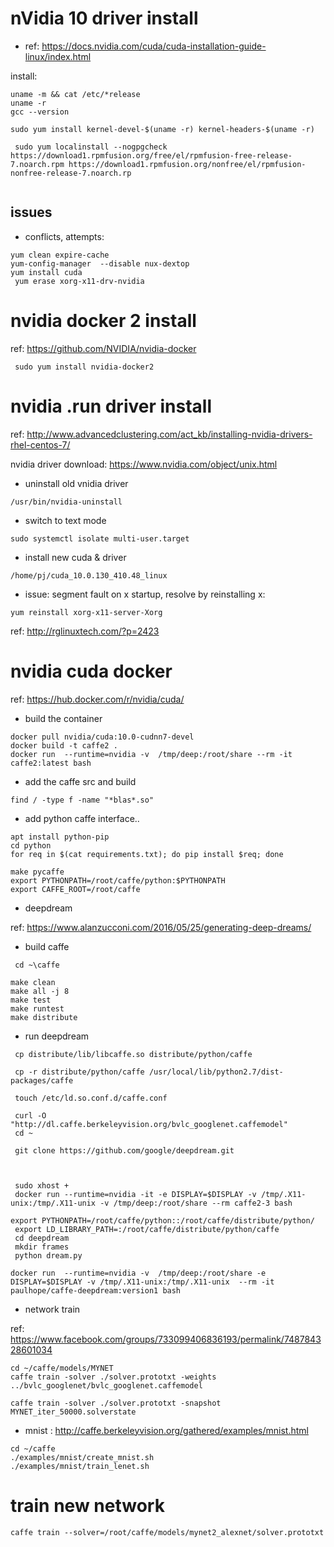 # nVidia 10 driver install

 - ref: https://docs.nvidia.com/cuda/cuda-installation-guide-linux/index.html
 
 install:
 ```
 uname -m && cat /etc/*release
 uname -r
 gcc --version

 sudo yum install kernel-devel-$(uname -r) kernel-headers-$(uname -r)
 
  sudo yum localinstall --nogpgcheck https://download1.rpmfusion.org/free/el/rpmfusion-free-release-7.noarch.rpm https://download1.rpmfusion.org/nonfree/el/rpmfusion-nonfree-release-7.noarch.rp
  
 
 ```
 
 ## issues
- conflicts,  attempts:
 ``` 
 yum clean expire-cache
 yum-config-manager  --disable nux-dextop 
 yum install cuda
  yum erase xorg-x11-drv-nvidia
 
 ```
 
 # nvidia docker 2 install
 
 ref: https://github.com/NVIDIA/nvidia-docker
 
 ```
  sudo yum install nvidia-docker2
 ```
 
 # nvidia .run driver install
 
 ref: http://www.advancedclustering.com/act_kb/installing-nvidia-drivers-rhel-centos-7/
 
 nvidia driver download:
 https://www.nvidia.com/object/unix.html
 
 - uninstall old vnidia driver
 ```
 /usr/bin/nvidia-uninstall
 ```
 - switch to text mode
```
sudo systemctl isolate multi-user.target 
 ```
 - install new cuda & driver
 ```
 /home/pj/cuda_10.0.130_410.48_linux
 ```
 - issue: segment fault on x startup, resolve by reinstalling x:
 ```
 yum reinstall xorg-x11-server-Xorg
 ```
 ref: http://rglinuxtech.com/?p=2423
 
 # nvidia cuda docker
 
 ref: https://hub.docker.com/r/nvidia/cuda/
 
 - build the container
 ```
 docker pull nvidia/cuda:10.0-cudnn7-devel
 docker build -t caffe2 .
 docker run  --runtime=nvidia -v  /tmp/deep:/root/share --rm -it  caffe2:latest bash
 ```
 - add the caffe src and build
```
find / -type f -name "*blas*.so"
```
 - add python caffe interface..
 ```
 apt install python-pip
 cd python
 for req in $(cat requirements.txt); do pip install $req; done
 
 make pycaffe
 export PYTHONPATH=/root/caffe/python:$PYTHONPATH
 export CAFFE_ROOT=/root/caffe

 ```
 - deepdream 
 
 ref: https://www.alanzucconi.com/2016/05/25/generating-deep-dreams/
 
 
  - build caffe
 ```
  cd ~\caffe

 make clean
 make all -j 8
 make test
 make runtest
 make distribute

```
- run deepdream
```
 cp distribute/lib/libcaffe.so distribute/python/caffe

 cp -r distribute/python/caffe /usr/local/lib/python2.7/dist-packages/caffe

 touch /etc/ld.so.conf.d/caffe.conf

 curl -O "http://dl.caffe.berkeleyvision.org/bvlc_googlenet.caffemodel"
 cd ~
 
 git clone https://github.com/google/deepdream.git

 
 
 sudo xhost +
 docker run --runtime=nvidia -it -e DISPLAY=$DISPLAY -v /tmp/.X11-unix:/tmp/.X11-unix -v /tmp/deep:/root/share --rm caffe2-3 bash

export PYTHONPATH=/root/caffe/python::/root/caffe/distribute/python/
 export LD_LIBRARY_PATH=:/root/caffe/distribute/python/caffe
 cd deepdream
 mkdir frames
 python dream.py

 ```

```
docker run  --runtime=nvidia -v  /tmp/deep:/root/share -e DISPLAY=$DISPLAY -v /tmp/.X11-unix:/tmp/.X11-unix  --rm -it  paulhope/caffe-deepdream:version1 bash

```

- network train

ref: https://www.facebook.com/groups/733099406836193/permalink/748784328601034


```
cd ~/caffe/models/MYNET
caffe train -solver ./solver.prototxt -weights ../bvlc_googlenet/bvlc_googlenet.caffemodel

caffe train -solver ./solver.prototxt -snapshot MYNET_iter_50000.solverstate

```

- mnist : http://caffe.berkeleyvision.org/gathered/examples/mnist.html

 ```
 cd ~/caffe
 ./examples/mnist/create_mnist.sh 
 ./examples/mnist/train_lenet.sh
 ```
 
 # train new network
 
 ```
 caffe train --solver=/root/caffe/models/mynet2_alexnet/solver.prototxt

 ```
